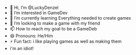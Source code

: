 - 👋 Hi, I’m @LuckyDenzel
- 👀 I’m interested in GameDev
- 🌱 I’m currently learning Everything needed to create games
- 💞️ I’m looking to make a game with my friend
- 📫 How to reach my goal to be a GameDeb
- 😄 Pronouns: He/Him
- ⚡ Fun fact: i like playing games as well as making them
- i'm an idiot!
<!---
LuckyDenzel/LuckyDenzel is a ✨ special ✨ repository because its `README.md` (this file) appears on your GitHub profile.
You can click the Preview link to take a look at your changes.
--->
